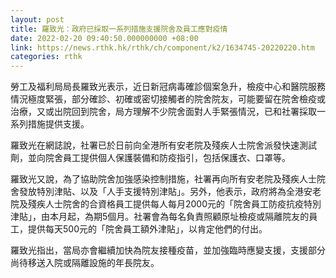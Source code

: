 ```yaml
---
layout: post
title: 羅致光：政府已採取一系列措施支援院舍及員工應對疫情
date: 2022-02-20 09:40:50.000000000 +08:00
link: https://news.rthk.hk/rthk/ch/component/k2/1634745-20220220.htm
categories: rthk
---
```


勞工及福利局局長羅致光表示，近日新冠病毒確診個案急升，檢疫中心和醫院服務情況極度緊張，部分確診、初確或密切接觸者的院舍院友，可能要留在院舍檢疫或治療，又或出院回到院舍，局方理解不少院舍面對人手緊張情況，已和社署採取一系列措施提供支援。

羅致光在網誌說，社署已於日前向全港所有安老院及殘疾人士院舍派發快速測試劑，並向院舍員工提供個人保護裝備和防疫指引，包括保護衣、口罩等。

羅致光又說，為了協助院舍加強感染控制措施，社署再向所有安老院及殘疾人士院舍發放特別津貼、以及「人手支援特別津貼」。另外，他表示，政府將為全港安老院及殘疾人士院舍的合資格員工提供每人每月2000元的「院舍員工防疫抗疫特別津貼」，由本月起，為期5個月。社署會為每名負責照顧原址檢疫或隔離院友的員工，提供每天500元的「院舍員工額外津貼」，以肯定他們的付出。

羅致光指出，當局亦會繼續加快為院友接種疫苗，並加強臨時應變支援，支援部分尚待移送入院或隔離設施的年長院友。
